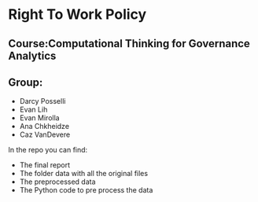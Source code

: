 # Right To Work Policy
## Course:Computational Thinking for Governance Analytics


## Group: 

* Darcy Posselli
* Evan Lih
* Evan Mirolla
* Ana Chkheidze
* Caz VanDevere


In the repo you can find:
*	The final report
*	The folder data with all the original files
*	The preprocessed data
*	The Python code to pre process the data
